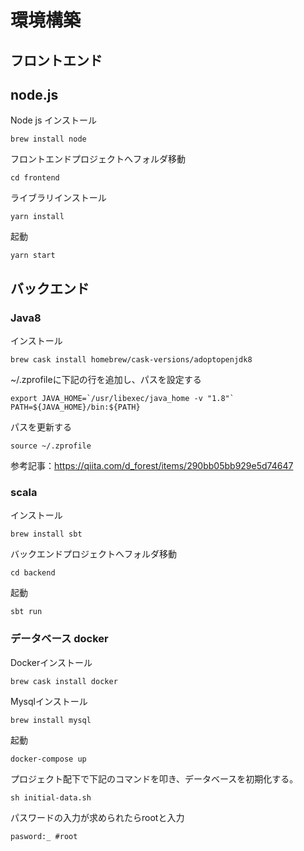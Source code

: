 # 環境構築

## フロントエンド

## node.js

Node js インストール

```brew install node```

フロントエンドプロジェクトへフォルダ移動

```cd frontend```

ライブラリインストール


```yarn install```

起動

```yarn start```

## バックエンド

### Java8

インストール

```brew cask install homebrew/cask-versions/adoptopenjdk8```

~/.zprofileに下記の行を追加し、パスを設定する

```
export JAVA_HOME=`/usr/libexec/java_home -v "1.8"`
PATH=${JAVA_HOME}/bin:${PATH}
```

パスを更新する

```
source ~/.zprofile
```

参考記事：https://qiita.com/d_forest/items/290bb05bb929e5d74647

### scala

インストール

```brew install sbt```

バックエンドプロジェクトへフォルダ移動

```cd backend```

起動

```sbt run```

### データベース docker

Dockerインストール

```brew cask install docker```

Mysqlインストール

```brew install mysql```

起動

```docker-compose up```

プロジェクト配下で下記のコマンドを叩き、データベースを初期化する。

```sh initial-data.sh ```

パスワードの入力が求められたらrootと入力

```pasword:_ #root ```

